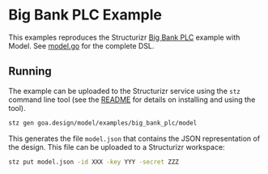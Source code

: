 # Big Bank PLC Example

This examples reproduces the Structurizr [Big Bank PLC](https://structurizr.com/share/36141) example with Model.
See
[model.go](https://github.com/goadesign/model/blob/master/examples/big_bank_plc/model/model.go)
for the complete DSL.

## Running

The example can be uploaded to the Structurizr service using the `stz`
command line tool (see the
[README](https://github.com/goadesign/model/tree/master/README.md) for
details on installing and using the tool).

```bash
stz gen goa.design/model/examples/big_bank_plc/model
```

This generates the file `model.json` that contains the JSON representation of
the design. This file can be uploaded to a Structurizr workspace:

```bash
stz put model.json -id XXX -key YYY -secret ZZZ
```
